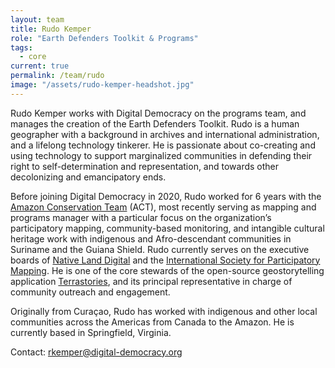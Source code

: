 ```yaml
---
layout: team
title: Rudo Kemper
role: "Earth Defenders Toolkit & Programs"
tags:
  - core
current: true
permalink: /team/rudo
image: "/assets/rudo-kemper-headshot.jpg"
---
```


Rudo Kemper works with Digital Democracy on the programs team, and manages the creation of the Earth Defenders Toolkit. Rudo is a human geographer with a background in archives and international administration, and a lifelong technology tinkerer. He is passionate about co-creating and using technology to support marginalized communities in defending their right to self-determination and representation, and towards other decolonizing and emancipatory ends.

Before joining Digital Democracy in 2020, Rudo worked for 6 years with the [Amazon Conservation Team](https://www.amazonteam.org/) (ACT), most recently serving as mapping and programs manager with a particular focus on the organization’s participatory mapping, community-based monitoring, and intangible cultural heritage work with indigenous and Afro-descendant communities in Suriname and the Guiana Shield. Rudo currently serves on the executive boards of [Native Land Digital](https://native-land.ca/) and the [International Society for Participatory Mapping](http://landscapevalues.org/ispm/). He is one of the core stewards of the open-source geostorytelling application [Terrastories](https://terrastories.io/), and its principal representative in charge of community outreach and engagement.

Originally from Curaçao, Rudo has worked with indigenous and other local communities across the Americas from Canada to the Amazon. He is currently based in Springfield, Virginia.

Contact: [rkemper@digital-democracy.org](mailto:rkemper@digital-democracy.org)
